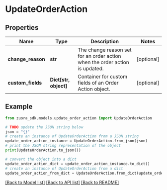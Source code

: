 # UpdateOrderAction


## Properties

Name | Type | Description | Notes
------------ | ------------- | ------------- | -------------
**change_reason** | **str** | The change reason set for an order action when the order action is updated.  | [optional] 
**custom_fields** | **Dict[str, object]** | Container for custom fields of an Order Action object.  | [optional] 

## Example

```python
from zuora_sdk.models.update_order_action import UpdateOrderAction

# TODO update the JSON string below
json = "{}"
# create an instance of UpdateOrderAction from a JSON string
update_order_action_instance = UpdateOrderAction.from_json(json)
# print the JSON string representation of the object
print(UpdateOrderAction.to_json())

# convert the object into a dict
update_order_action_dict = update_order_action_instance.to_dict()
# create an instance of UpdateOrderAction from a dict
update_order_action_from_dict = UpdateOrderAction.from_dict(update_order_action_dict)
```
[[Back to Model list]](../README.md#documentation-for-models) [[Back to API list]](../README.md#documentation-for-api-endpoints) [[Back to README]](../README.md)


